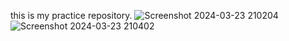 this is my practice repository.
![Screenshot 2024-03-23 210204](https://github.com/eNVy047/practice/assets/148738788/63407bba-69eb-4ba4-9779-a10a613d03ea)
![Screenshot 2024-03-23 210402](https://github.com/eNVy047/practice/assets/148738788/e9e3ddae-3c43-4738-a31d-42a6255bcdca)
